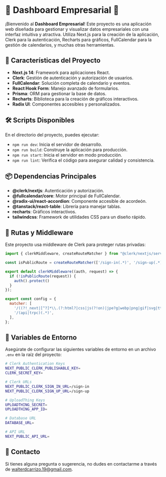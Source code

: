 # 🌟 **Dashboard Empresarial** 🌟

¡Bienvenido al **Dashboard Empresarial**! Este proyecto es una aplicación web diseñada para gestionar y visualizar datos empresariales con una interfaz intuitiva y atractiva. Utiliza Next.js para la creación de la aplicación, Clerk para la autenticación, Recharts para gráficos, FullCalendar para la gestión de calendarios, y muchas otras herramientas.

## 🚀 **Características del Proyecto**

- **Next.js 14**: Framework para aplicaciones React.
- **Clerk**: Gestión de autenticación y autorización de usuarios.
- **FullCalendar**: Solución completa de calendario y eventos.
- **React Hook Form**: Manejo avanzado de formularios.
- **Prisma**: ORM para gestionar la base de datos.
- **Recharts**: Biblioteca para la creación de gráficos interactivos.
- **Radix UI**: Componentes accesibles y personalizados.

## 🛠️ **Scripts Disponibles**

En el directorio del proyecto, puedes ejecutar:

- `npm run dev`: Inicia el servidor de desarrollo.
- `npm run build`: Construye la aplicación para producción.
- `npm run start`: Inicia el servidor en modo producción.
- `npm run lint`: Verifica el código para asegurar calidad y consistencia.

## 📦 **Dependencias Principales**

- **@clerk/nextjs**: Autenticación y autorización.
- **@fullcalendar/core**: Motor principal de FullCalendar.
- **@radix-ui/react-accordion**: Componente accesible de acordeón.
- **@tanstack/react-table**: Librería para manejar tablas.
- **recharts**: Gráficos interactivos.
- **tailwindcss**: Framework de utilidades CSS para un diseño rápido.

## 📂 **Rutas y Middleware**

Este proyecto usa middleware de Clerk para proteger rutas privadas:

```javascript
import { clerkMiddleware, createRouteMatcher } from "@clerk/nextjs/server";

const isPublicRoute = createRouteMatcher(['/sign-in(.*)', '/sign-up(.*)', '/api/uploadthing'])

export default clerkMiddleware((auth, request) => {
  if (!isPublicRoute(request)) {
    auth().protect()
  }
});

export const config = {
  matcher: [
    '/((?!_next|[^?]*\\.(?:html?|css|js(?!on)|jpe?g|webp|png|gif|svg|ttf|woff2?|ico|csv|docx?|xlsx?|zip|webmanifest)).*)',
    '/(api|trpc)(.*)',
  ],
};
```

## 🔑 **Variables de Entorno**

Asegúrate de configurar las siguientes variables de entorno en un archivo `.env` en la raíz del proyecto:

```bash
# Clerk Authentication Keys
NEXT_PUBLIC_CLERK_PUBLISHABLE_KEY=
CLERK_SECRET_KEY=

# Clerk URLs
NEXT_PUBLIC_CLERK_SIGN_IN_URL=/sign-in
NEXT_PUBLIC_CLERK_SIGN_UP_URL=/sign-up

# UploadThing Keys
UPLOADTHING_SECRET=
UPLOADTHING_APP_ID=

# Database URL
DATABASE_URL=

# API URL
NEXT_PUBLIC_API_URL=
```

## 💬 Contacto
Si tienes alguna pregunta o sugerencia, no dudes en contactarme a través de walterdcarrizo.19@gmail.com.
